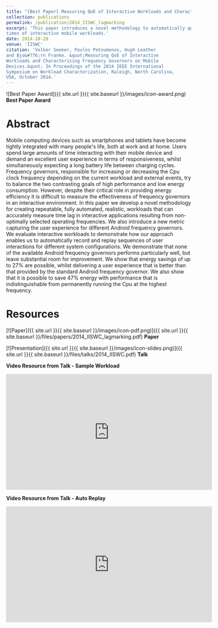 ```yaml
---
title: "[Best Paper] Measuring QoE of Interactive Workloads and Characterising Frequency Governors on Mobile Devices"
collection: publications
permalink: /publication/2014_IISWC_lagmarking
excerpt: 'This paper introduces a novel methodology to automatically quantify user perceived system response
times of interactive mobile workloads.'
date: 2014-10-28
venue: 'IISWC'
citation: 'Volker Seeker, Pavlos Petoumenos, Hugh Leather 
and Bjo&#776;rn Franke. &quot;Measuring QoE of Interactive 
Workloads and Characterising Frequency Governors on Mobile 
Devices.&quot; In Proceedings of the 2014 IEEE International 
Symposium on Workload Characterization, Raleigh, North Carolina, 
USA, October 2014.'
---
```


![Best Paper Award]({{ site.url }}{{ site.baseurl }}/images/icon-award.png)
**Best Paper Award**

# Abstract

Mobile computing devices such as smartphones and tablets have become 
tightly integrated with many people's life, both at work and at 
home. Users spend large amounts of time interacting with their 
mobile device and demand an excellent user experience in terms of 
responsiveness, whilst simultaneously expecting a long battery life 
between charging cycles. Frequency governors, responsible for 
increasing or decreasing the Cpu clock frequency depending on the 
current workload and external events, try to balance the two 
contrasting goals of high performance and low energy consumption. 
However, despite their critical role in providing energy efficiency 
it is difficult to measure the effectiveness of frequency governors 
in an interactive environment. In this paper we develop a novel 
methodology for creating repeatable, fully automated, realistic, 
workloads that can accurately measure time lag in interactive 
applications resulting from non-optimally selected operating 
frequencies. We also introduce a new metric capturing the user 
experience for different Android frequency governors. We evaluate 
interactive workloads to demonstrate how our approach enables us to 
automatically record and replay sequences of user interactions for 
different system configurations. We demonstrate that none of the 
available Android frequency governors performs particularly well, 
but leave substantial room for improvement. We show that energy 
savings of up to 27% are possible, whilst delivering a user 
experience that is better than that provided by the standard Android 
frequency governor. We also show that it is possible to save 47% 
energy with performance that is indistinguishable from permanently 
running the Cpu at the highest frequency.

# Resources

[![Paper]({{ site.url }}{{ site.baseurl }}/images/icon-pdf.png)]({{ site.url }}{{ site.baseurl }}/files/papers/2014_IISWC_lagmarking.pdf)
**Paper**

[![Presentation]({{ site.url }}{{ site.baseurl }}/images/icon-slides.png)]({{ site.url }}{{ site.baseurl }}/files/talks/2014_IISWC.pdf)
**Talk**

**Video Resource from Talk - Sample Workload**

<iframe width="560" height="315" src="https://www.youtube.com/embed/E9vWrQO9AB4" frameborder="0" allowfullscreen></iframe>

**Video Resource from Talk - Auto Replay**

<iframe width="560" height="315" src="https://www.youtube.com/embed/_HKicclVdpc" frameborder="0" allowfullscreen></iframe>
